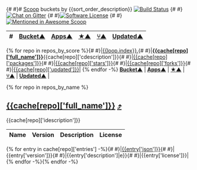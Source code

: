 {# <!-- textlint-disable --> #}# [Scoop](https://scoop.sh/) buckets by {{sort_order_description}}
[![Build Status](https://ci.appveyor.com/api/projects/status/github/rasa/scoop-directory?svg=true)](https://ci.appveyor.com/project/rasa/scoop-directory "Build Status") {#
#}[![Chat on Gitter](https://badges.gitter.im/lukesampson/scoop.svg)](https://gitter.im/lukesampson/scoop) {#
#}[![Software License](https://img.shields.io/badge/license-MIT-brightgreen.svg?style=flat-square)](LICENSE) {#
#}[![Mentioned in Awesome Scoop](https://awesome.re/mentioned-badge.svg)](https://github.com/h404bi/awesome-scoop/blob/master/README.md "Awesome Scoop")

| # | [Bucket&#x25b2;](by-bucket.md) | [Apps&#x25b2;](by-apps.md) | [&#x2605;&#x25b2;](by-stars.md) | [&#x2442;&#x25b2;](by-forks.md) | [Updated&#x25b2;](by-date-updated.md) |
| :--- | :--- | ---: | ---: | ---: | ---: |
{% for repo in repos_by_score %}{#
#}|<a name="back_{{cache[repo]['id']}}" id="back_{{cache[repo]['id']}}"></a>[{{loop.index}}.](#back_{{cache[repo]['id']}}){#
#}|[__{{cache[repo]['full_name']}}__]({{cache[repo]['url']}}){{cache[repo]['cdescription']}}{#
#}|[{{cache[repo]['packages']}}](#{{cache[repo]['id']}}){#
#}|[{{cache[repo]['stars']}}]({{cache[repo]['stars_url']}}){#
#}|[{{cache[repo]['forks']}}]({{cache[repo]['forks_url']}}){#
#}|[{{cache[repo]['updated']}}]({{cache[repo]['updated_url']}} "{{cache[repo]['updated_at']}}")|
{% endfor -%}
**[Bucket&#x25b2;](by-bucket.md)** | **[Apps&#x25b2;](by-apps.md)** | **[&#x2605;&#x25b2;](by-stars.md)** | **[&#x2442;&#x25b2;](by-forks.md)** | **[Updated&#x25b2;](by-updated.md)** |

{% for repo in repos_by_name %}
## <a name="{{cache[repo]['id']}}" id="{{cache[repo]['id']}}"></a>[{{cache[repo]['full_name']}}]({{cache[repo]['url']}}) [&#x2934;](#back_{{cache[repo]['id']}})
{{cache[repo]['idescription']}}

| Name | Version | Description | License |
| :--- | :--- | :--- | :--- |
{% for entry in cache[repo]['entries'] -%}{#
#}|[{{entry['json']}}]({{entry['url']}}){#
#}|{{entry['version']}}{#
#}|{{entry['description']|e}}{#
#}|{{entry['license']}}|
{% endfor -%}{% endfor -%}

